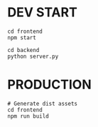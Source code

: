 

# DEV START

```
cd frontend
npm start

cd backend
python server.py

```


# PRODUCTION

```
# Generate dist assets
cd frontend
npm run build

```